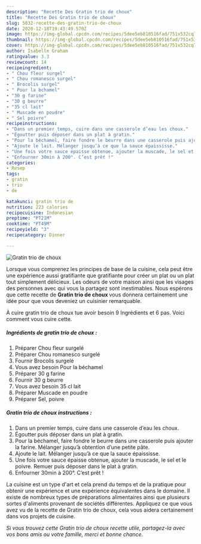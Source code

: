 ```yaml
---
description: "Recette Des Gratin trio de choux"
title: "Recette Des Gratin trio de choux"
slug: 5032-recette-des-gratin-trio-de-choux
date: 2020-12-18T19:43:49.570Z
image: https://img-global.cpcdn.com/recipes/5dee5eb810516fad/751x532cq70/gratin-trio-de-choux-photo-principale-de-la-recette.jpg
thumbnail: https://img-global.cpcdn.com/recipes/5dee5eb810516fad/751x532cq70/gratin-trio-de-choux-photo-principale-de-la-recette.jpg
cover: https://img-global.cpcdn.com/recipes/5dee5eb810516fad/751x532cq70/gratin-trio-de-choux-photo-principale-de-la-recette.jpg
author: Isabelle Graham
ratingvalue: 3.3
reviewcount: 14
recipeingredient:
- " Chou fleur surgel"
- " Chou romanesco surgel"
- " Brocolis surgel"
- " Pour la bchamel"
- "30 g farine"
- "30 g beurre"
- "35 cl lait"
- " Muscade en poudre"
- " Sel poivre"
recipeinstructions:
- "Dans un premier temps, cuire dans une casserole d’eau les choux."
- "Égoutter puis déposer dans un plat à gratin."
- "Pour la béchamel, faire fondre le beurre dans une casserole puis ajouter la farine. Mélanger jusqu’à obtention d’une petite pâte."
- "Ajoute le lait. Mélanger jusqu’à ce que la sauce épaississe."
- "Une fois votre sauce épaisse obtenue, ajouter la muscade, le sel et le poivre. Remuer puis déposer dans le plat à gratin."
- "Enfourner 30min à 200°. C’est prêt !"
categories:
- Resep
tags:
- gratin
- trio
- de

katakunci: gratin trio de 
nutrition: 223 calories
recipecuisine: Indonesian
preptime: "PT21M"
cooktime: "PT49M"
recipeyield: "3"
recipecategory: Dinner

---
```



![Gratin trio de choux](https://img-global.cpcdn.com/recipes/5dee5eb810516fad/751x532cq70/gratin-trio-de-choux-photo-principale-de-la-recette.jpg)

Lorsque vous comprenez les principes de base de la cuisine, cela peut être une expérience aussi gratifiante que gratifiante pour créer un plat ou un plat tout simplement délicieux. Les odeurs de votre maison ainsi que les visages des personnes avec qui vous la partagez sont inestimables. Nous espérons que cette recette de <strong> Gratin trio de choux </strong> vous donnera certainement une idée pour que vous deveniez un cuisinier remarquable.

<!--inarticleads1-->

À cuire gratin trio de choux tue avoir besoin 9 Ingrédients et 6 pas. Voici comment vous cuire cette.

##### Ingrédients de gratin trio de choux :

1. Préparer  Chou fleur surgelé
1. Préparer  Chou romanesco surgelé
1. Fournir  Brocolis surgelé
1. Vous avez besoin  Pour la béchamel
1. Préparer 30 g farine
1. Fournir 30 g beurre
1. Vous avez besoin 35 cl lait
1. Préparer  Muscade en poudre
1. Préparer  Sel, poivre




<!--inarticleads2-->

##### Gratin trio de choux instructions :

1. Dans un premier temps, cuire dans une casserole d’eau les choux.
1. Égoutter puis déposer dans un plat à gratin.
1. Pour la béchamel, faire fondre le beurre dans une casserole puis ajouter la farine. Mélanger jusqu’à obtention d’une petite pâte.
1. Ajoute le lait. Mélanger jusqu’à ce que la sauce épaississe.
1. Une fois votre sauce épaisse obtenue, ajouter la muscade, le sel et le poivre. Remuer puis déposer dans le plat à gratin.
1. Enfourner 30min à 200°. C’est prêt !




<!--inarticleads1-->

<p>
La cuisine est un type d'art et cela prend du temps et de la pratique pour obtenir une expérience et une expérience équivalentes dans le domaine. Il existe de nombreux types de préparations alimentaires ainsi que plusieurs sortes d'aliments provenant de sociétés différentes. Appliquez ce que vous avez vu de la recette de Gratin trio de choux, cela vous aidera certainement dans vos projets de cuisine.
</p>

<p>
<i>Si vous trouvez cette Gratin trio de choux recette utile, partagez-la avec vos bons amis ou votre famille, merci et bonne chance.</i>
</p>
